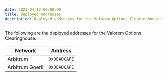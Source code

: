 ```yaml
---
date: 2023-04-12 00:00:00
title: Deployed Addresses
description: Deployed addresses for the Valorem Options Clearinghouse smart contracts.
---
```


The following are the deployed addresses for the Valorem Options Clearinghouse.

| Network            | Address              |
| ------------------ | -------------------- |
| Arbitrum           | `0xDEADCAFE`         |
| Arbitrum Goerli    | `0xDEADCAFE`         |
